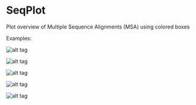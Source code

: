 SeqPlot
=======

Plot overview of Multiple Sequence Alignments (MSA) using colored boxes

Examples:

![alt tag](https://raw.github.com/janinamass/SeqPlot/identifiers/example/ex3.png)

![alt tag](https://raw.github.com/janinamass/SeqPlot/identifiers/example/ex2.png)

![alt tag](https://raw.github.com/janinamass/SeqPlot/identifiers/example/ex1.png)

![alt tag](https://raw.github.com/janinamass/SeqPlot/identifiers/example/dna1.png)

![alt tag](https://raw.github.com/janinamass/SeqPlot/identifiers/example/dna2.png)
